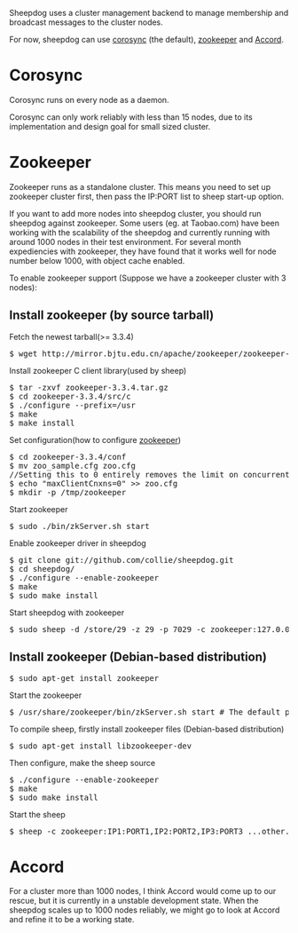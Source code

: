 Sheepdog uses a cluster management backend to manage
membership and broadcast messages to the cluster nodes.

For now, sheepdog can use [corosync](http://corosync.org/doku.php) (the default), [zookeeper](http://zookeeper.apache.org/) and
[Accord](http://www.osrg.net/accord/).

# Corosync

Corosync runs on every node as a daemon.

Corosync can only work reliably with less than 15 nodes,
due to its implementation and design goal for small sized cluster.

# Zookeeper

Zookeeper runs as a standalone cluster. This means you need to set up zookeeper cluster
first, then pass the IP:PORT list to sheep start-up option.

If you want to add more nodes into sheepdog cluster, you should run
sheepdog against zookeeper. Some users (eg. at Taobao.com) have been working with
the scalability of the sheepdog and currently running with around 1000
nodes in their test environment. For several month expediencies with
zookeeper, they have found that it works well for node number below 1000,
with object cache enabled.

To enable zookeeper support (Suppose we have a zookeeper cluster with 3 nodes):

## Install zookeeper (by source tarball)
Fetch the newest tarball(>= 3.3.4)
<pre>
$ wget http://mirror.bjtu.edu.cn/apache/zookeeper/zookeeper-3.3.4/zookeeper-3.3.4.tar.gz
</pre>

Install zookeeper C client library(used by sheep)
<pre>
$ tar -zxvf zookeeper-3.3.4.tar.gz
$ cd zookeeper-3.3.4/src/c
$ ./configure --prefix=/usr
$ make
$ make install
</pre>

Set configuration(how to configure [zookeeper](http://zookeeper.apache.org/doc/r3.3.3/zookeeperAdmin.html#sc_configuration))
<pre>
$ cd zookeeper-3.3.4/conf
$ mv zoo_sample.cfg zoo.cfg
//Setting this to 0 entirely removes the limit on concurrent connections.
$ echo "maxClientCnxns=0" >> zoo.cfg
$ mkdir -p /tmp/zookeeper
</pre> 

Start zookeeper
<pre>
$ sudo ./bin/zkServer.sh start 
</pre>

Enable zookeeper driver in sheepdog
<pre>
$ git clone git://github.com/collie/sheepdog.git
$ cd sheepdog/
$ ./configure --enable-zookeeper
$ make
$ sudo make install
</pre>

Start sheepdog with zookeeper
<pre>
$ sudo sheep -d /store/29 -z 29 -p 7029 -c zookeeper:127.0.0.1:2181
</pre>

## Install zookeeper (Debian-based distribution)
<pre>
$ sudo apt-get install zookeeper
</pre>
Start the zookeeper
<pre>
$ /usr/share/zookeeper/bin/zkServer.sh start # The default port is 2181
</pre>
To compile sheep, firstly install zookeeper files (Debian-based distribution)
<pre>
$ sudo apt-get install libzookeeper-dev
</pre>
Then configure, make the sheep source
<pre>
$ ./configure --enable-zookeeper
$ make
$ sudo make install
</pre>

Start the sheep
<pre>
$ sheep -c zookeeper:IP1:PORT1,IP2:PORT2,IP3:PORT3 ...other...option...
</pre>

# Accord 

For a cluster more than 1000 nodes, I think Accord would come up to our
rescue, but it is currently in a unstable development state. When the
sheepdog scales up to 1000 nodes reliably, we might go to look at Accord
and refine it to be a working state.